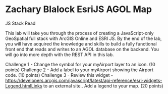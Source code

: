 # Zachary Blalock EsriJS AGOL Map  

JS Stack Read

This lab will take you through the process of creating a JavaScript-only GeoSpatial full stack with ArcGIS Online and ESRI JS. By the end of the lab, you will have acquired the knowledge and skills to build a fully functional front end that reads and writes to an AGOL database on the backend. You will go into more depth with the REST API in this lab. 

Challenge 1 - Change the symbol for your myAirport layer to an icon.  (10 points)
Challenge 2 - Add a label to your myAirport showing the Airport code. (10 points)
Challenge 3 - Review this widget - https://developers.arcgis.com/javascript/latest/api-reference/esri-widgets-Legend.htmlLinks to an external site.. Add a legend to your map.  (20 points)
